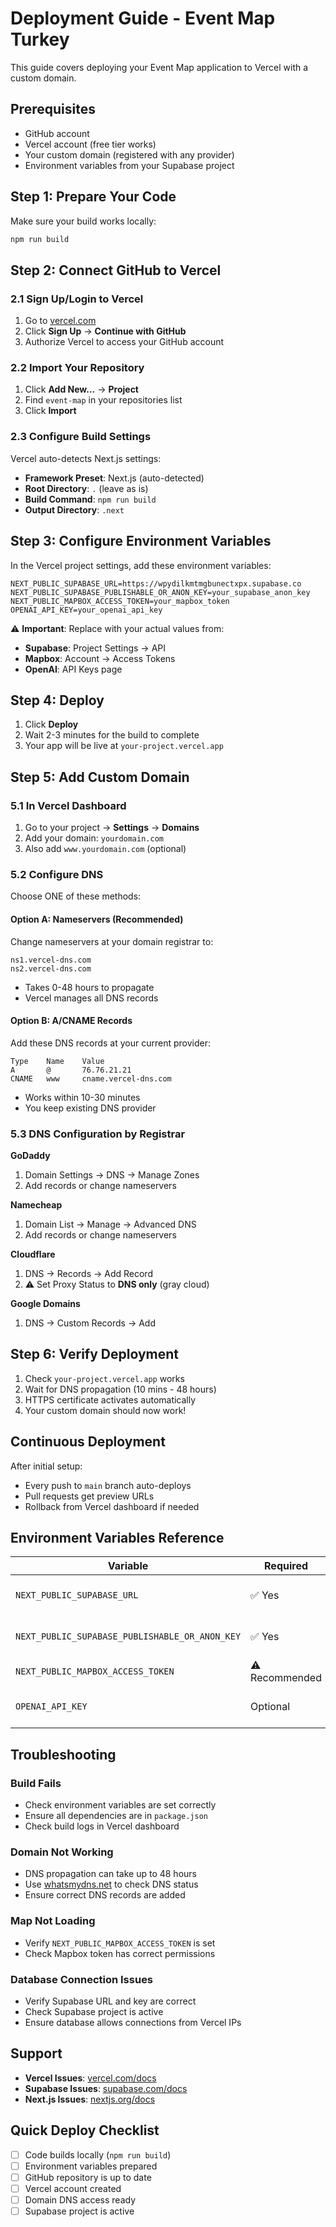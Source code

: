 # Deployment Guide - Event Map Turkey

This guide covers deploying your Event Map application to Vercel with a custom domain.

## Prerequisites

- GitHub account
- Vercel account (free tier works)
- Your custom domain (registered with any provider)
- Environment variables from your Supabase project

## Step 1: Prepare Your Code

Make sure your build works locally:
```bash
npm run build
```

## Step 2: Connect GitHub to Vercel

### 2.1 Sign Up/Login to Vercel
1. Go to [vercel.com](https://vercel.com)
2. Click **Sign Up** → **Continue with GitHub**
3. Authorize Vercel to access your GitHub account

### 2.2 Import Your Repository
1. Click **Add New...** → **Project**
2. Find `event-map` in your repositories list
3. Click **Import**

### 2.3 Configure Build Settings
Vercel auto-detects Next.js settings:
- **Framework Preset**: Next.js (auto-detected)
- **Root Directory**: `.` (leave as is)
- **Build Command**: `npm run build`
- **Output Directory**: `.next`

## Step 3: Configure Environment Variables

In the Vercel project settings, add these environment variables:

```env
NEXT_PUBLIC_SUPABASE_URL=https://wpydilkmtmgbunectxpx.supabase.co
NEXT_PUBLIC_SUPABASE_PUBLISHABLE_OR_ANON_KEY=your_supabase_anon_key
NEXT_PUBLIC_MAPBOX_ACCESS_TOKEN=your_mapbox_token
OPENAI_API_KEY=your_openai_api_key
```

⚠️ **Important**: Replace with your actual values from:
- **Supabase**: Project Settings → API
- **Mapbox**: Account → Access Tokens
- **OpenAI**: API Keys page

## Step 4: Deploy

1. Click **Deploy**
2. Wait 2-3 minutes for the build to complete
3. Your app will be live at `your-project.vercel.app`

## Step 5: Add Custom Domain

### 5.1 In Vercel Dashboard
1. Go to your project → **Settings** → **Domains**
2. Add your domain: `yourdomain.com`
3. Also add `www.yourdomain.com` (optional)

### 5.2 Configure DNS

Choose ONE of these methods:

#### Option A: Nameservers (Recommended)
Change nameservers at your domain registrar to:
```
ns1.vercel-dns.com
ns2.vercel-dns.com
```
- Takes 0-48 hours to propagate
- Vercel manages all DNS records

#### Option B: A/CNAME Records
Add these DNS records at your current provider:
```
Type    Name    Value
A       @       76.76.21.21
CNAME   www     cname.vercel-dns.com
```
- Works within 10-30 minutes
- You keep existing DNS provider

### 5.3 DNS Configuration by Registrar

**GoDaddy**
1. Domain Settings → DNS → Manage Zones
2. Add records or change nameservers

**Namecheap**
1. Domain List → Manage → Advanced DNS
2. Add records or change nameservers

**Cloudflare**
1. DNS → Records → Add Record
2. ⚠️ Set Proxy Status to **DNS only** (gray cloud)

**Google Domains**
1. DNS → Custom Records → Add

## Step 6: Verify Deployment

1. Check `your-project.vercel.app` works
2. Wait for DNS propagation (10 mins - 48 hours)
3. HTTPS certificate activates automatically
4. Your custom domain should now work!

## Continuous Deployment

After initial setup:
- Every push to `main` branch auto-deploys
- Pull requests get preview URLs
- Rollback from Vercel dashboard if needed

## Environment Variables Reference

| Variable | Required | Description |
|----------|----------|-------------|
| `NEXT_PUBLIC_SUPABASE_URL` | ✅ Yes | Your Supabase project URL |
| `NEXT_PUBLIC_SUPABASE_PUBLISHABLE_OR_ANON_KEY` | ✅ Yes | Supabase anonymous key |
| `NEXT_PUBLIC_MAPBOX_ACCESS_TOKEN` | ⚠️ Recommended | For map functionality |
| `OPENAI_API_KEY` | Optional | For AI chatbot features |

## Troubleshooting

### Build Fails
- Check environment variables are set correctly
- Ensure all dependencies are in `package.json`
- Check build logs in Vercel dashboard

### Domain Not Working
- DNS propagation can take up to 48 hours
- Use [whatsmydns.net](https://whatsmydns.net) to check DNS status
- Ensure correct DNS records are added

### Map Not Loading
- Verify `NEXT_PUBLIC_MAPBOX_ACCESS_TOKEN` is set
- Check Mapbox token has correct permissions

### Database Connection Issues
- Verify Supabase URL and key are correct
- Check Supabase project is active
- Ensure database allows connections from Vercel IPs

## Support

- **Vercel Issues**: [vercel.com/docs](https://vercel.com/docs)
- **Supabase Issues**: [supabase.com/docs](https://supabase.com/docs)
- **Next.js Issues**: [nextjs.org/docs](https://nextjs.org/docs)

## Quick Deploy Checklist

- [ ] Code builds locally (`npm run build`)
- [ ] Environment variables prepared
- [ ] GitHub repository is up to date
- [ ] Vercel account created
- [ ] Domain DNS access ready
- [ ] Supabase project is active
